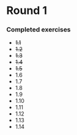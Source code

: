 # Round 1

### Completed exercises

* ~~1.1~~
* ~~1.2~~
* ~~1.3~~
* ~~1.4~~
* ~~1.5~~
* 1.6
* 1.7
* 1.8
* 1.9
* 1.10
* 1.11
* 1.12
* 1.13
* 1.14
